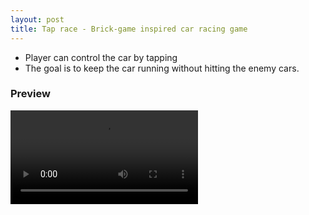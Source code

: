 ```yaml
---
layout: post
title: Tap race - Brick-game inspired car racing game
---
```


- Player can control the car by tapping
- The goal is to keep the car running without hitting the enemy cars.

### Preview


<video src="./images/tap-race/preview.mp4">
